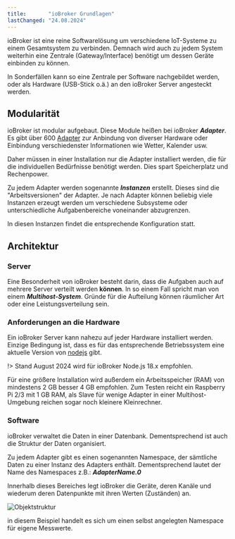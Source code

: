 ```yaml
---
title:       "ioBroker Grundlagen"
lastChanged: "24.08.2024"
---
```


ioBroker ist eine reine Softwarelösung um verschiedene IoT-Systeme zu einem Gesamtsystem zu verbinden.
Demnach wird auch zu jedem System weiterhin eine Zentrale (Gateway/Interface) benötigt um dessen Geräte einbinden zu können.

In Sonderfällen kann so eine Zentrale per Software nachgebildet werden,
oder als Hardware (USB-Stick o.ä.) an den ioBroker Server angesteckt werden.

## Modularität
ioBroker ist modular aufgebaut. Diese Module heißen bei ioBroker ***Adapter***.  
Es gibt über 600 [Adapter](http://download.iobroker.net/list.html) zur Anbindung von diverser Hardware oder Einbindung verschiedenster Informationen wie Wetter, Kalender usw.

Daher müssen in einer Installation nur die Adapter installiert werden, die für die individuellen Bedürfnisse benötigt werden.
Dies spart Speicherplatz und Rechenpower.

Zu jedem Adapter werden sogenannte ***Instanzen*** erstellt.
Dieses sind die "Arbeitsversionen" der Adapter.
Je nach Adapter können beliebig viele Instanzen erzeugt werden um verschiedene Subsysteme
oder unterschiedliche Aufgabenbereiche voneinander abzugrenzen.

In diesen Instanzen findet die entsprechende Konfiguration statt.

## Architektur
### Server
Eine Besonderheit von ioBroker besteht darin, dass die Aufgaben auch auf mehrere Server verteilt werden **können**.
In so einem Fall spricht man von einem ***Multihost-System***.
Gründe für die Aufteilung können räumlicher Art oder eine Leistungsverteilung sein.

### Anforderungen an die Hardware
Ein ioBroker Server kann nahezu auf jeder Hardware installiert werden.
Einzige Bedingung ist, dass es für das entsprechende Betriebssystem eine aktuelle Version von [nodejs](https://nodejs.org/en/download/) gibt.

!> Stand August 2024 wird für ioBroker Node.js 18.x empfohlen.

Für eine größere Installation wird außerdem ein Arbeitsspeicher (RAM) von  
mindestens 2 GB besser 4 GB empfohlen. Zum Testen reicht ein Raspberry Pi 2/3 
mit 1 GB RAM, als Slave für wenige Adapter in einer Multihost-Umgebung 
reichen sogar noch kleinere Kleinrechner.

### Software
ioBroker verwaltet die Daten in einer Datenbank. Dementsprechend ist auch die Struktur der Daten organisiert.

Zu jedem Adapter gibt es einen sogenannten Namespace, der sämtliche Daten zu einer Instanz des Adapters enthält.
Dementsprechend lautet der Name des Namespaces z.B.: ***AdapterName.0***

Innerhalb dieses Bereiches legt ioBroker die Geräte, deren Kanäle und wiederum deren Datenpunkte mit ihren Werten (Zuständen) an.

![Objektstruktur](../admin/media/ADMIN_Objekte_status_tree.png)

in diesem Beispiel handelt es sich um einen selbst angelegten Namespace für eigene Messwerte.

[Adapter]: http://download.iobroker.net/list.html
[nodejs]: https://nodejs.org
